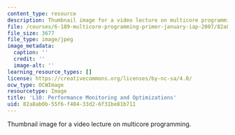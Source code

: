 ```yaml
---
content_type: resource
description: Thumbnail image for a video lecture on multicore programming.
file: /courses/6-189-multicore-programming-primer-january-iap-2007/82a8ab0b55f6f40433d26f31be81b711_l10.jpg
file_size: 3677
file_type: image/jpeg
image_metadata:
  caption: ''
  credit: ''
  image-alt: ''
learning_resource_types: []
license: https://creativecommons.org/licenses/by-nc-sa/4.0/
ocw_type: OCWImage
resourcetype: Image
title: 'L10: Performance Monitoring and Optimizations'
uid: 82a8ab0b-55f6-f404-33d2-6f31be81b711
---
```

Thumbnail image for a video lecture on multicore programming.